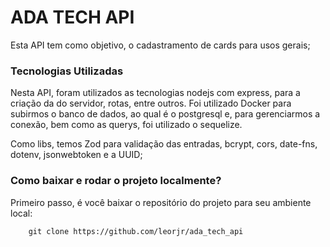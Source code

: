 # ADA TECH API

Esta API tem como objetivo, o cadastramento de cards para usos gerais;

### Tecnologias Utilizadas

Nesta API, foram utilizados as tecnologias nodejs com express, para a criação
da do servidor, rotas, entre outros. Foi utilizado Docker para subirmos o banco de dados, ao qual é o postgresql e, para gerenciarmos a conexão, bem como as querys, foi utilizado o sequelize.

Como libs, temos Zod para validação das entradas, bcrypt, cors, date-fns, dotenv, jsonwebtoken e a UUID;

### Como baixar e rodar o projeto localmente?

Primeiro passo, é você baixar o repositório do projeto para seu ambiente local:

```
    git clone https://github.com/leorjr/ada_tech_api
```
